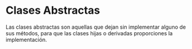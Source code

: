# Clases Abstractas
Las clases abstractas son aquellas que dejan sin implementar
alguno de sus métodos, para que las clases hijas o derivadas
proporciones la implementación.